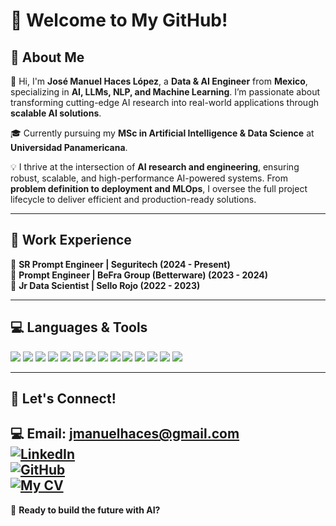 # 👋 Welcome to My GitHub!  

## 🚀 About Me  

👋 Hi, I'm **José Manuel Haces López**, a **Data & AI Engineer** from **Mexico**, specializing in **AI, LLMs, NLP, and Machine Learning**. I’m passionate about transforming cutting-edge AI research into real-world applications through **scalable AI solutions**.  

🎓 Currently pursuing my **MSc in Artificial Intelligence & Data Science** at **Universidad Panamericana**.  

💡 I thrive at the intersection of **AI research and engineering**, ensuring robust, scalable, and high-performance AI-powered systems. From **problem definition to deployment and MLOps**, I oversee the full project lifecycle to deliver efficient and production-ready solutions.  

---

## 💼 Work Experience  
🔹 **SR Prompt Engineer | Seguritech (2024 - Present)**  
🔹 **Prompt Engineer | BeFra Group (Betterware) (2023 - 2024)**  
🔹 **Jr Data Scientist | Sello Rojo (2022 - 2023)**  

---

## 💻 Languages & Tools  
<p align="left">
    <img src="https://img.shields.io/badge/Python-3776AB?style=for-the-badge&logo=python&logoColor=white"/>
    <img src="https://img.shields.io/badge/TensorFlow-FF6F00?style=for-the-badge&logo=tensorflow&logoColor=white"/>
    <img src="https://img.shields.io/badge/PyTorch-EE4C2C?style=for-the-badge&logo=pytorch&logoColor=white"/>
    <img src="https://img.shields.io/badge/OpenAI-412991?style=for-the-badge&logo=openai&logoColor=white"/>
    <img src="https://img.shields.io/badge/Hugging%20Face-FFD700?style=for-the-badge&logo=huggingface&logoColor=black"/>
    <img src="https://img.shields.io/badge/RAG%20Architecture-6A1B9A?style=for-the-badge&logo=rag&logoColor=white"/>
    <img src="https://img.shields.io/badge/Machine%20Learning-0696D7?style=for-the-badge&logo=scikitlearn&logoColor=white"/>
    <img src="https://img.shields.io/badge/FastAPI-009688?style=for-the-badge&logo=fastapi&logoColor=white"/>
    <img src="https://img.shields.io/badge/AWS-FF9900?style=for-the-badge&logo=amazonaws&logoColor=white"/>
    <img src="https://img.shields.io/badge/Azure-0078D4?style=for-the-badge&logo=microsoftazure&logoColor=white"/>
    <img src="https://img.shields.io/badge/GCP-4285F4?style=for-the-badge&logo=googlecloud&logoColor=white"/>
    <img src="https://img.shields.io/badge/Docker-2496ED?style=for-the-badge&logo=docker&logoColor=white"/>
    <img src="https://img.shields.io/badge/Kubernetes-326CE5?style=for-the-badge&logo=kubernetes&logoColor=white"/>
    <img src="https://img.shields.io/badge/Neo4j-008CC1?style=for-the-badge&logo=neo4j&logoColor=white"/>
</p>

---

## 📩 Let's Connect!  
💻 **Email**: jmanuelhaces@gmail.com   
[![LinkedIn](https://img.shields.io/badge/LinkedIn-0A66C2?style=for-the-badge&logo=linkedin&logoColor=white)](https://www.linkedin.com/in/jose-manuel-haces-lopez/)  
[![GitHub](https://img.shields.io/badge/GitHub-181717?style=for-the-badge&logo=github&logoColor=white)](https://github.com/JManuelHaces)  
[![My CV](https://img.shields.io/badge/My_CV-1E90FF?style=for-the-badge&logo=google-drive&logoColor=white)](https://drive.google.com/file/d/1i16psGTLGKW2TxwO-HEmHVYNlIKcwGje/view?usp=sharing)  
---
🚀 **Ready to build the future with AI?**
